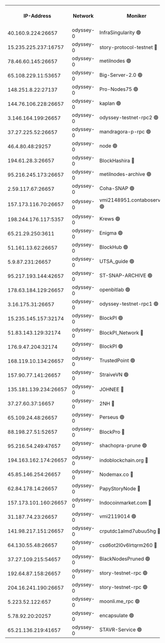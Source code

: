 


<table><tr><th>IP-Address</th><th>Network</th><th>Moniker</th><th>Latest Block Height</th><th>Earliest Block Height</th><th>Catching Up</th><th>Tx Index</th><th>Voting Power</th><th>Version</th><th>Scan Time</th></tr><tr><td>40.160.9.224:26657</td><td>odyssey-0</td><td>InfraSingularity 🟢</td><td>1940608</td><td>1</td><td>False</td><td>off</td><td>0</td><td>0.38.9</td><td>2025-01-12T14:20:31.525496049UTC</td></tr><tr><td>15.235.225.237:16757</td><td>odyssey-0</td><td>story-protocol-testnet 🔴</td><td>1940611</td><td>1</td><td>False</td><td>off</td><td>3391200007</td><td>0.38.9</td><td>2025-01-12T14:20:45.106393528UTC</td></tr><tr><td>78.46.60.145:26657</td><td>odyssey-0</td><td>metilnodes 🟢</td><td>1940616</td><td>1</td><td>False</td><td>off</td><td>0</td><td>0.38.9</td><td>2025-01-12T14:21:01.503304944UTC</td></tr><tr><td>65.108.229.11:53657</td><td>odyssey-0</td><td>Big-Server-2.0 🟢</td><td>1940617</td><td>1</td><td>False</td><td>off</td><td>0</td><td>0.38.9</td><td>2025-01-12T14:21:06.118357846UTC</td></tr><tr><td>148.251.8.22:27137</td><td>odyssey-0</td><td>Pro-Nodes75 🟢</td><td>1940618</td><td>1</td><td>False</td><td>on</td><td>0</td><td>0.38.9</td><td>2025-01-12T14:21:11.127976515UTC</td></tr><tr><td>144.76.106.228:26657</td><td>odyssey-0</td><td>kaplan 🟢</td><td>1940623</td><td>1</td><td>False</td><td>off</td><td>0</td><td>0.38.9</td><td>2025-01-12T14:21:31.335169009UTC</td></tr><tr><td>3.146.164.199:26657</td><td>odyssey-0</td><td>odyssey-testnet-rpc2 🟢</td><td>1940623</td><td>1</td><td>False</td><td>off</td><td>0</td><td>0.38.9</td><td>2025-01-12T14:21:32.492504781UTC</td></tr><tr><td>37.27.225.52:26657</td><td>odyssey-0</td><td>mandragora-p-rpc 🟢</td><td>1940624</td><td>1</td><td>False</td><td>on</td><td>0</td><td>0.38.12</td><td>2025-01-12T14:21:35.026363374UTC</td></tr><tr><td>46.4.80.48:29257</td><td>odyssey-0</td><td>node 🟢</td><td>1940625</td><td>1</td><td>False</td><td>on</td><td>0</td><td>0.38.9</td><td>2025-01-12T14:21:40.825922958UTC</td></tr><tr><td>194.61.28.3:26657</td><td>odyssey-0</td><td>BlockHashira 🔴</td><td>1940627</td><td>1</td><td>False</td><td>off</td><td>3568418000</td><td>0.38.9</td><td>2025-01-12T14:21:50.503241210UTC</td></tr><tr><td>95.216.245.173:26657</td><td>odyssey-0</td><td>metilnodes-archive 🟢</td><td>1940630</td><td>1</td><td>False</td><td>on</td><td>0</td><td>0.38.9</td><td>2025-01-12T14:22:00.070220213UTC</td></tr><tr><td>2.59.117.67:26657</td><td>odyssey-0</td><td>Coha-SNAP 🟢</td><td>1940631</td><td>1</td><td>False</td><td>off</td><td>0</td><td>0.38.9</td><td>2025-01-12T14:22:05.344763585UTC</td></tr><tr><td>157.173.116.70:26657</td><td>odyssey-0</td><td>vmi2148951.contaboserver.net 🟢</td><td>1940634</td><td>1</td><td>False</td><td>off</td><td>0</td><td>0.38.9</td><td>2025-01-12T14:22:15.896928933UTC</td></tr><tr><td>198.244.176.117:5357</td><td>odyssey-0</td><td>Krews 🟢</td><td>1922067</td><td>1</td><td>False</td><td>off</td><td>0</td><td>0.38.9</td><td>2025-01-12T14:22:22.403782365UTC</td></tr><tr><td>65.21.29.250:3611</td><td>odyssey-0</td><td>Enigma 🟢</td><td>1940641</td><td>1</td><td>False</td><td>on</td><td>0</td><td>0.38.9</td><td>2025-01-12T14:22:40.180181707UTC</td></tr><tr><td>51.161.13.62:26657</td><td>odyssey-0</td><td>BlockHub 🟢</td><td>1940646</td><td>1</td><td>False</td><td>off</td><td>0</td><td>0.38.9</td><td>2025-01-12T14:22:58.264284992UTC</td></tr><tr><td>5.9.87.231:26657</td><td>odyssey-0</td><td>UTSA_guide 🟢</td><td>1940647</td><td>1</td><td>False</td><td>on</td><td>0</td><td>0.38.9</td><td>2025-01-12T14:23:01.431196548UTC</td></tr><tr><td>95.217.193.144:42657</td><td>odyssey-0</td><td>ST-SNAP-ARCHIVE 🟢</td><td>1940650</td><td>1</td><td>False</td><td>on</td><td>0</td><td>0.38.9</td><td>2025-01-12T14:23:13.952907764UTC</td></tr><tr><td>178.63.184.129:26657</td><td>odyssey-0</td><td>openbitlab 🟢</td><td>1940655</td><td>1</td><td>False</td><td>on</td><td>0</td><td>0.38.9</td><td>2025-01-12T14:23:31.546444193UTC</td></tr><tr><td>3.16.175.31:26657</td><td>odyssey-0</td><td>odyssey-testnet-rpc1 🟢</td><td>1940656</td><td>1</td><td>False</td><td>off</td><td>0</td><td>0.38.9</td><td>2025-01-12T14:23:36.676948781UTC</td></tr><tr><td>15.235.145.157:32174</td><td>odyssey-0</td><td>BlockPI 🟢</td><td>1940611</td><td>109001</td><td>False</td><td>off</td><td>0</td><td>0.38.9</td><td>2025-01-12T14:20:46.485488167UTC</td></tr><tr><td>51.83.143.129:32174</td><td>odyssey-0</td><td>BlockPI_Network 🔴</td><td>1940625</td><td>109001</td><td>False</td><td>off</td><td>3903276013</td><td>0.38.9</td><td>2025-01-12T14:21:39.528210824UTC</td></tr><tr><td>176.9.47.204:32174</td><td>odyssey-0</td><td>BlockPI 🟢</td><td>1940644</td><td>109001</td><td>False</td><td>off</td><td>0</td><td>0.38.9</td><td>2025-01-12T14:22:52.111592558UTC</td></tr><tr><td>168.119.10.134:26657</td><td>odyssey-0</td><td>TrustedPoint 🟢</td><td>1940655</td><td>339001</td><td>False</td><td>off</td><td>0</td><td>0.38.9</td><td>2025-01-12T14:23:33.901208491UTC</td></tr><tr><td>157.90.77.141:26657</td><td>odyssey-0</td><td>StraiveVN 🟢</td><td>1940625</td><td>342001</td><td>False</td><td>off</td><td>0</td><td>0.38.9</td><td>2025-01-12T14:21:40.462930647UTC</td></tr><tr><td>135.181.139.234:26657</td><td>odyssey-0</td><td>JOHNEE 🔴</td><td>1940645</td><td>351001</td><td>False</td><td>on</td><td>3316449000</td><td>0.38.9</td><td>2025-01-12T14:22:55.584123525UTC</td></tr><tr><td>37.27.60.37:16657</td><td>odyssey-0</td><td>2NH 🔴</td><td>1940638</td><td>395001</td><td>False</td><td>off</td><td>4140804052</td><td>0.38.9</td><td>2025-01-12T14:22:30.973838528UTC</td></tr><tr><td>65.109.24.48:26657</td><td>odyssey-0</td><td>Perseus 🟢</td><td>1940641</td><td>431001</td><td>False</td><td>off</td><td>0</td><td>0.38.9</td><td>2025-01-12T14:22:40.543768693UTC</td></tr><tr><td>88.198.27.51:52657</td><td>odyssey-0</td><td>BlockPro 🔴</td><td>1940612</td><td>507001</td><td>False</td><td>off</td><td>3220192111</td><td>0.38.9</td><td>2025-01-12T14:20:47.107219888UTC</td></tr><tr><td>95.216.54.249:47657</td><td>odyssey-0</td><td>shachopra-prune 🟢</td><td>1940643</td><td>531001</td><td>False</td><td>off</td><td>0</td><td>0.38.9</td><td>2025-01-12T14:22:49.363028046UTC</td></tr><tr><td>194.163.162.174:26657</td><td>odyssey-0</td><td>indoblockchain.org 🔴</td><td>1940608</td><td>1023001</td><td>False</td><td>off</td><td>3864325583</td><td>0.38.9</td><td>2025-01-12T14:20:33.482020451UTC</td></tr><tr><td>45.85.146.254:26657</td><td>odyssey-0</td><td>Nodemax.co 🔴</td><td>1940611</td><td>1023001</td><td>False</td><td>off</td><td>3788549800</td><td>0.38.9</td><td>2025-01-12T14:20:45.459758002UTC</td></tr><tr><td>62.84.178.14:26657</td><td>odyssey-0</td><td>PapyStoryNode 🔴</td><td>1940644</td><td>1023001</td><td>False</td><td>off</td><td>3822304008</td><td>0.38.9</td><td>2025-01-12T14:22:52.471625677UTC</td></tr><tr><td>157.173.101.160:26657</td><td>odyssey-0</td><td>Indocoinmarket.com 🔴</td><td>1940648</td><td>1023001</td><td>False</td><td>off</td><td>3348229577</td><td>0.38.9</td><td>2025-01-12T14:23:07.112532867UTC</td></tr><tr><td>31.187.74.23:26657</td><td>odyssey-0</td><td>vmi2119014 🟢</td><td>1180904</td><td>1140001</td><td>False</td><td>off</td><td>0</td><td>0.38.9</td><td>2025-01-12T14:22:51.818525533UTC</td></tr><tr><td>141.98.217.151:26657</td><td>odyssey-0</td><td>crputdc1almd7ubuu5hg 🔴</td><td>1940627</td><td>1146001</td><td>False</td><td>off</td><td>4308113006</td><td>0.38.9</td><td>2025-01-12T14:21:48.103191989UTC</td></tr><tr><td>64.130.55.48:26657</td><td>odyssey-0</td><td>csd6ot2l0v6lrtqrm260 🔴</td><td>1940618</td><td>1149001</td><td>False</td><td>off</td><td>4106342000</td><td>0.38.9</td><td>2025-01-12T14:21:11.442406347UTC</td></tr><tr><td>37.27.109.215:54657</td><td>odyssey-0</td><td>BlackNodesPruned 🟢</td><td>1940617</td><td>1163001</td><td>False</td><td>on</td><td>0</td><td>0.38.9</td><td>2025-01-12T14:21:04.312151140UTC</td></tr><tr><td>192.64.87.158:26657</td><td>odyssey-0</td><td>story-testnet-rpc 🟢</td><td>1940625</td><td>1629001</td><td>False</td><td>off</td><td>0</td><td>0.38.9</td><td>2025-01-12T14:21:40.149252144UTC</td></tr><tr><td>204.16.241.190:26657</td><td>odyssey-0</td><td>story-testnet-rpc 🟢</td><td>1940644</td><td>1629001</td><td>False</td><td>off</td><td>0</td><td>0.38.9</td><td>2025-01-12T14:22:53.106955908UTC</td></tr><tr><td>5.223.52.122:657</td><td>odyssey-0</td><td>moonli.me_rpc 🟢</td><td>1940650</td><td>1637001</td><td>False</td><td>off</td><td>0</td><td>0.38.9</td><td>2025-01-12T14:23:14.880201181UTC</td></tr><tr><td>5.78.92.20:20257</td><td>odyssey-0</td><td>encapsulate 🟢</td><td>1940608</td><td>1697001</td><td>False</td><td>off</td><td>0</td><td>0.38.9</td><td>2025-01-12T14:20:33.097287067UTC</td></tr><tr><td>65.21.136.219:41657</td><td>odyssey-0</td><td>STAVR-Service 🟢</td><td>1940377</td><td>1910001</td><td>False</td><td>on</td><td>0</td><td>0.38.9</td><td>2025-01-12T14:21:31.762034109UTC</td></tr></table>